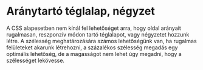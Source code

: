 # Aránytartó téglalap, négyzet

A CSS alapesetben nem kínál fel lehetőséget arra, hogy oldal arányait rugalmasan, reszponzív módon tartó téglalapot, vagy négyzetet hozzunk létre. A szélesség meghatározására számos lehetőségünk van, ha rugalmas felületeket akarunk létrehozni, a százalékos szélesség megadás egy optimális lehetőség, de a magasságot nem lehet úgy megadni, hogy a szélességet lekövesse.



